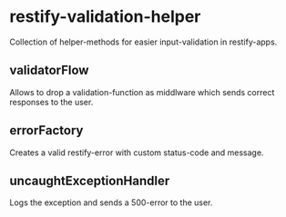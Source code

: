 # restify-validation-helper

Collection of helper-methods for easier input-validation in restify-apps.

## validatorFlow
Allows to drop a validation-function as middlware which sends correct responses to the user.
## errorFactory
Creates a valid restify-error with custom status-code and message.
## uncaughtExceptionHandler
Logs the exception and sends a 500-error to the user.
